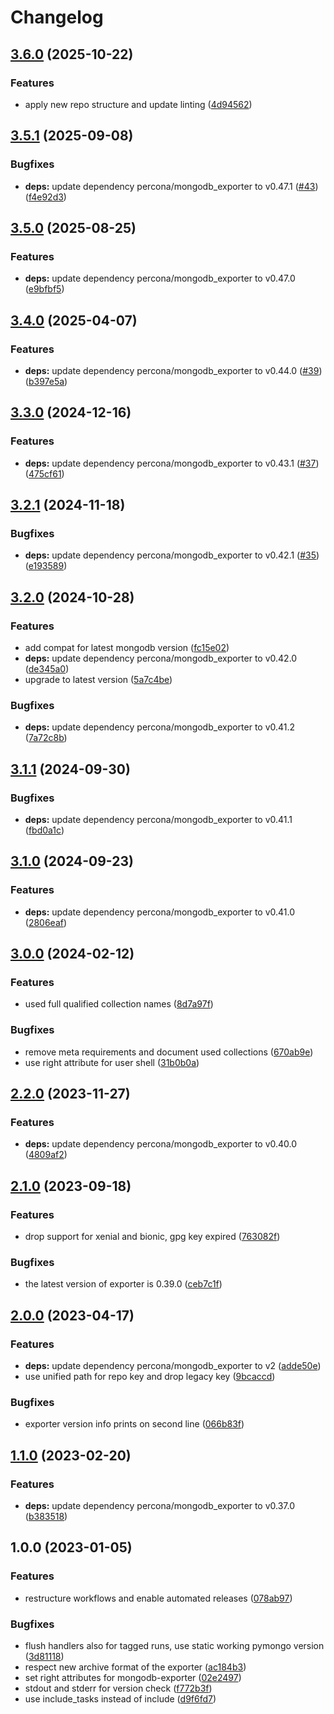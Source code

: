 # Changelog

## [3.6.0](https://github.com/rolehippie/mongodb/compare/v3.5.1...v3.6.0) (2025-10-22)


### Features

* apply new repo structure and update linting ([4d94562](https://github.com/rolehippie/mongodb/commit/4d94562c9e4d50b620836e4da57a8f7045f0106d))

## [3.5.1](https://github.com/rolehippie/mongodb/compare/v3.5.0...v3.5.1) (2025-09-08)


### Bugfixes

* **deps:** update dependency percona/mongodb_exporter to v0.47.1 ([#43](https://github.com/rolehippie/mongodb/issues/43)) ([f4e92d3](https://github.com/rolehippie/mongodb/commit/f4e92d3156584b150ff9a42b55ebc864a73635ca))

## [3.5.0](https://github.com/rolehippie/mongodb/compare/v3.4.0...v3.5.0) (2025-08-25)


### Features

* **deps:** update dependency percona/mongodb_exporter to v0.47.0 ([e9bfbf5](https://github.com/rolehippie/mongodb/commit/e9bfbf51be385278333f11c4cca0bdf1c7cafe9b))

## [3.4.0](https://github.com/rolehippie/mongodb/compare/v3.3.0...v3.4.0) (2025-04-07)


### Features

* **deps:** update dependency percona/mongodb_exporter to v0.44.0 ([#39](https://github.com/rolehippie/mongodb/issues/39)) ([b397e5a](https://github.com/rolehippie/mongodb/commit/b397e5afacd7e2b7c6ccf286e6acfd7d94a9435d))

## [3.3.0](https://github.com/rolehippie/mongodb/compare/v3.2.1...v3.3.0) (2024-12-16)


### Features

* **deps:** update dependency percona/mongodb_exporter to v0.43.1 ([#37](https://github.com/rolehippie/mongodb/issues/37)) ([475cf61](https://github.com/rolehippie/mongodb/commit/475cf61bf750a5d2037b427f7796a42666246016))

## [3.2.1](https://github.com/rolehippie/mongodb/compare/v3.2.0...v3.2.1) (2024-11-18)


### Bugfixes

* **deps:** update dependency percona/mongodb_exporter to v0.42.1 ([#35](https://github.com/rolehippie/mongodb/issues/35)) ([e193589](https://github.com/rolehippie/mongodb/commit/e1935893bdd7ebf27533c9c4746f8dfe28a88ecd))

## [3.2.0](https://github.com/rolehippie/mongodb/compare/v3.1.1...v3.2.0) (2024-10-28)


### Features

* add compat for latest mongodb version ([fc15e02](https://github.com/rolehippie/mongodb/commit/fc15e02e7b14e14b6b4aa353c90e64273c1742cf))
* **deps:** update dependency percona/mongodb_exporter to v0.42.0 ([de345a0](https://github.com/rolehippie/mongodb/commit/de345a0ca63cf7150a8864723c6125f291f8f8f1))
* upgrade to latest version ([5a7c4be](https://github.com/rolehippie/mongodb/commit/5a7c4be02b3ba757f9a60316e7c270ac114e3fb2))


### Bugfixes

* **deps:** update dependency percona/mongodb_exporter to v0.41.2 ([7a72c8b](https://github.com/rolehippie/mongodb/commit/7a72c8b35a8854de7549c708620a2d8c36c790b4))

## [3.1.1](https://github.com/rolehippie/mongodb/compare/v3.1.0...v3.1.1) (2024-09-30)


### Bugfixes

* **deps:** update dependency percona/mongodb_exporter to v0.41.1 ([fbd0a1c](https://github.com/rolehippie/mongodb/commit/fbd0a1c315ddae007566bb4b0fecc48b315630f2))

## [3.1.0](https://github.com/rolehippie/mongodb/compare/v3.0.0...v3.1.0) (2024-09-23)


### Features

* **deps:** update dependency percona/mongodb_exporter to v0.41.0 ([2806eaf](https://github.com/rolehippie/mongodb/commit/2806eaf55cf2db8bb4b66dcd2761ec3d8ddb10bc))

## [3.0.0](https://github.com/rolehippie/mongodb/compare/v2.2.0...v3.0.0) (2024-02-12)


### Features

* used full qualified collection names ([8d7a97f](https://github.com/rolehippie/mongodb/commit/8d7a97f8067419adeb47fe0633912c02c1471edb))


### Bugfixes

* remove meta requirements and document used collections ([670ab9e](https://github.com/rolehippie/mongodb/commit/670ab9e7c51e75942eadc8db68be850e00642ba8))
* use right attribute for user shell ([31b0b0a](https://github.com/rolehippie/mongodb/commit/31b0b0a33e2a349a908737cce759935ecbab3d2b))

## [2.2.0](https://github.com/rolehippie/mongodb/compare/v2.1.0...v2.2.0) (2023-11-27)


### Features

* **deps:** update dependency percona/mongodb_exporter to v0.40.0 ([4809af2](https://github.com/rolehippie/mongodb/commit/4809af23379c1c8eecb2067c754584f7aa545ba8))

## [2.1.0](https://github.com/rolehippie/mongodb/compare/v2.0.0...v2.1.0) (2023-09-18)


### Features

* drop support for xenial and bionic, gpg key expired ([763082f](https://github.com/rolehippie/mongodb/commit/763082f3c1a945775080d11c9a84c8e410e64079))


### Bugfixes

* the latest version of exporter is 0.39.0 ([ceb7c1f](https://github.com/rolehippie/mongodb/commit/ceb7c1ffa2dd996fc9c1df7decc28142e5997743))

## [2.0.0](https://github.com/rolehippie/mongodb/compare/v1.1.0...v2.0.0) (2023-04-17)


### Features

* **deps:** update dependency percona/mongodb_exporter to v2 ([adde50e](https://github.com/rolehippie/mongodb/commit/adde50e80077052e3cffda25a49c1432b04f8d1b))
* use unified path for repo key and drop legacy key ([9bcaccd](https://github.com/rolehippie/mongodb/commit/9bcaccdb6cff83bc54e0ab6eded7269e9af50f43))


### Bugfixes

* exporter version info prints on second line ([066b83f](https://github.com/rolehippie/mongodb/commit/066b83ff53bd73cdc8440ae40a5f0aea27f45239))

## [1.1.0](https://github.com/rolehippie/mongodb/compare/v1.0.0...v1.1.0) (2023-02-20)


### Features

* **deps:** update dependency percona/mongodb_exporter to v0.37.0 ([b383518](https://github.com/rolehippie/mongodb/commit/b3835188879fb13271df0e31de0dfb7a460abe61))

## 1.0.0 (2023-01-05)


### Features

* restructure workflows and enable automated releases ([078ab97](https://github.com/rolehippie/mongodb/commit/078ab9745003be217f8cff35132766384ef2742b))


### Bugfixes

* flush handlers also for tagged runs, use static working pymongo version ([3d81118](https://github.com/rolehippie/mongodb/commit/3d8111826bd298b7636e81400052bd988822eac2))
* respect new archive format of the exporter ([ac184b3](https://github.com/rolehippie/mongodb/commit/ac184b319d7b5910aab5e76a136dee4a14e18fcf))
* set right attributes for mongodb-exporter ([02e2497](https://github.com/rolehippie/mongodb/commit/02e249799f214472162f41398ef6d4e6e3c84196))
* stdout and stderr for version check ([f772b3f](https://github.com/rolehippie/mongodb/commit/f772b3f8dd6dc3c175412736801bb48b885df8f0))
* use include_tasks instead of include ([d9f6fd7](https://github.com/rolehippie/mongodb/commit/d9f6fd7540cb9a5c6ae47d678ae64aacd3e43b80))
